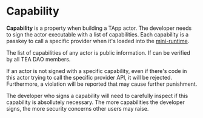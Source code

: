 # Capability
**Capability** is a property when building a TApp actor. The developer needs to sign the actor executable with a list of capabilities. Each capability is a passkey to call a specific provider when it's loaded into the [mini-runtime](mini-runtime.md).

The list of capabilities of any actor is public information. If can be verified by all TEA DAO members. 

If an actor is not signed with a specific capability, even if there's code in this actor trying to call the specific provider API, it will be rejected. Furthermore, a violation will be reported that may cause further punishment. 

The developer who signs a capability will need to carefully inspect if this capability is absollutely necessary. The more capabilities the developer signs, the more security concerns other users may raise.
